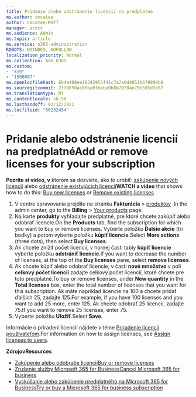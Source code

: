 ```yaml
---
title: Pridanie alebo odstránenie licencií na predplatné
ms.author: cmcatee
author: cmcatee-MSFT
manager: scotv
ms.audience: Admin
ms.topic: article
ms.service: o365-administration
ROBOTS: NOINDEX, NOFOLLOW
localization_priority: Normal
ms.collection: Adm_O365
ms.custom:
- "319"
- "1500007"
ms.openlocfilehash: 6b4e488ee10345955f41c7a7a9d4851b670898b9
ms.sourcegitcommit: 2f39850ac0fba9fbeba9b8b7939ae79b505d3b67
ms.translationtype: MT
ms.contentlocale: sk-SK
ms.lasthandoff: 02/12/2021
ms.locfileid: "50232454"
---
```

# <a name="add-or-remove-licenses-for-your-subscription"></a><span data-ttu-id="a20d8-102">Pridanie alebo odstránenie licencií na predplatné</span><span class="sxs-lookup"><span data-stu-id="a20d8-102">Add or remove licenses for your subscription</span></span>

<span data-ttu-id="a20d8-103">**Pozrite si video, v** ktorom sa dozviete, ako to urobiť: [zakúpenie nových licencií](https://go.microsoft.com/fwlink/p/?linkid=2154857) alebo [odstránenie existujúcich licencií](https://go.microsoft.com/fwlink/p/?linkid=2154938)</span><span class="sxs-lookup"><span data-stu-id="a20d8-103">**WATCH a video** that shows how to do this: [Buy new licenses](https://go.microsoft.com/fwlink/p/?linkid=2154857) or [Remove existing licenses](https://go.microsoft.com/fwlink/p/?linkid=2154938)</span></span>

1. <span data-ttu-id="a20d8-104">V centre spravovania prejdite na stránku **Fakturácia**  >  [produktov](https://go.microsoft.com/fwlink/p/?linkid=842054) .</span><span class="sxs-lookup"><span data-stu-id="a20d8-104">In the admin center, go to the **Billing** > [Your products](https://go.microsoft.com/fwlink/p/?linkid=842054) page.</span></span>
2. <span data-ttu-id="a20d8-105">Na karte **produkty** vyhľadajte predplatné, pre ktoré chcete zakúpiť alebo odobrať licencie.</span><span class="sxs-lookup"><span data-stu-id="a20d8-105">On the **Products** tab, find the subscription for which you want to buy or remove licenses.</span></span> <span data-ttu-id="a20d8-106">Vyberte položku **Ďalšie akcie** (tri bodky) a potom vyberte položku **kúpiť licencie**.</span><span class="sxs-lookup"><span data-stu-id="a20d8-106">Select **More actions** (three dots), then select **Buy licenses**.</span></span>
3. <span data-ttu-id="a20d8-107">Ak chcete znížiť počet licencií, v hornej časti tably **kúpiť licencie** vyberte položku **odstrániť licencie**.</span><span class="sxs-lookup"><span data-stu-id="a20d8-107">If you want to decrease the number of licenses, at the top of the **Buy licenses** pane, select **remove licenses**.</span></span>
4. <span data-ttu-id="a20d8-108">Ak chcete kúpiť alebo odobrať licencie, v časti **nové množstvo** v poli **celkový počet licencií** zadajte celkový počet licencií, ktoré chcete pre toto predplatné.</span><span class="sxs-lookup"><span data-stu-id="a20d8-108">To buy or remove licenses, under **New quantity** in the **Total licenses** box, enter the total number of licenses that you want for this subscription.</span></span> <span data-ttu-id="a20d8-109">Ak máte napríklad licencie na 100 a chcete pridať ďalších 25, zadajte 125.</span><span class="sxs-lookup"><span data-stu-id="a20d8-109">For example, if you have 100 licenses and you want to add 25 more, enter 125.</span></span> <span data-ttu-id="a20d8-110">Ak chcete odobrať 25 licencií, zadajte 75.</span><span class="sxs-lookup"><span data-stu-id="a20d8-110">If you want to remove 25 licenses, enter 75.</span></span>
5. <span data-ttu-id="a20d8-111">Vyberte položku **Uložiť**.</span><span class="sxs-lookup"><span data-stu-id="a20d8-111">Select **Save**.</span></span>

<span data-ttu-id="a20d8-112">Informácie o priradení licencií nájdete v téme [Priradenie licencií používateľom](https://docs.microsoft.com/microsoft-365/admin/manage/assign-licenses-to-users).</span><span class="sxs-lookup"><span data-stu-id="a20d8-112">For information on how to assign licenses, see [Assign licenses to users](https://docs.microsoft.com/microsoft-365/admin/manage/assign-licenses-to-users).</span></span>

<span data-ttu-id="a20d8-113">**Zdrojov**</span><span class="sxs-lookup"><span data-stu-id="a20d8-113">**Resources**</span></span>
  
- [<span data-ttu-id="a20d8-114">Zakúpenie alebo odobratie licencií</span><span class="sxs-lookup"><span data-stu-id="a20d8-114">Buy or remove licenses</span></span>](https://docs.microsoft.com/microsoft-365/commerce/licenses/buy-licenses)
- [<span data-ttu-id="a20d8-115">Zrušenie služby Microsoft 365 for Business</span><span class="sxs-lookup"><span data-stu-id="a20d8-115">Cancel Microsoft 365 for business</span></span>](https://docs.microsoft.com/microsoft-365/commerce/subscriptions/cancel-your-subscription)
- [<span data-ttu-id="a20d8-116">Vyskúšanie alebo zakúpenie predplatného na Microsoft 365 for Business</span><span class="sxs-lookup"><span data-stu-id="a20d8-116">Try or buy a Microsoft 365 for business subscription</span></span>](https://docs.microsoft.com/microsoft-365/commerce/try-or-buy-microsoft-365)